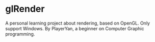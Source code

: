 # glRender
A personal learning project about rendering, based on OpenGL. Only support Windows. By PlayerYan, a beginner on Computer Graphic programming. 
